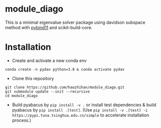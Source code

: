 # module_diago

This is a minimal eigenvalue solver package using davidson subspace method with [pybind11](https://github.com/pybind/pybind11) and scikit-build-core.

# Installation

- Create and activate a new conda env
```shell
conda create -n pydav python=3.8 & conda activate pydav
```
- Clone this repository
```shell
git clone https://github.com/haozhihan/module_diago.git
git submodule update --init --recursive
cd module_diago
```
- Build pyabacus by `pip install -v .` or install test dependencies & build  pyabacus by `pip install .[test]`. (Use `pip install -v .[test] -i https://pypi.tuna.tsinghua.edu.cn/simple` to accelerate installation process.)